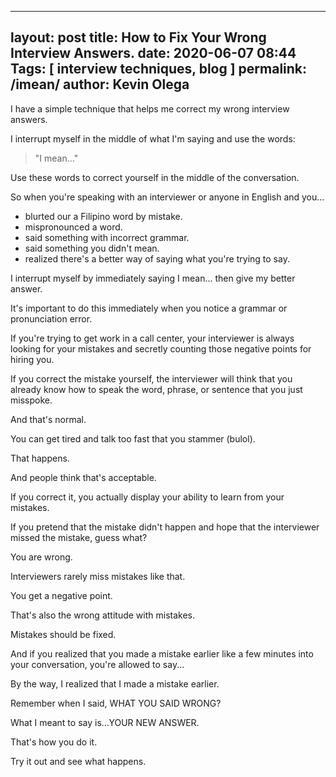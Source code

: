 
--- 
layout: post 
title: How to Fix Your Wrong Interview Answers.
date: 2020-06-07 08:44
Tags: [ interview techniques, blog ]
permalink: /imean/ 
author: Kevin Olega 
--- 
I have a simple technique that helps me correct my wrong interview answers.

I interrupt myself in the middle of what I'm saying and use the words:

> "I mean..."

Use these words to correct yourself in the middle of the conversation.

So when you're speaking with an interviewer or anyone in English and you... 

- blurted our a Filipino word by mistake.
- mispronounced a word.
- said something with incorrect grammar.
- said something you didn't mean.
- realized there's a better way of saying what you're trying to say.

I interrupt myself by immediately saying I mean... then give my better answer.

It's important to do this immediately when you notice a grammar or pronunciation error.

If you're trying to get work in a call center, your interviewer is always looking for your mistakes and secretly counting those negative points for hiring you.

If you correct the mistake yourself, the interviewer will think that you already know how to speak the word, phrase, or sentence that you just misspoke.

And that's normal.

You can get tired and talk too fast that you stammer (bulol).

That happens.

And people think that's acceptable.

If you correct it, you actually display your ability to learn from your mistakes.

If you pretend that the mistake didn't happen and hope that the interviewer missed the mistake, guess what?

You are wrong.

Interviewers rarely miss mistakes like that.

You get a negative point.

That's also the wrong attitude with mistakes.

Mistakes should be fixed.

And if you realized that you made a mistake earlier like a few minutes into your conversation, you're allowed to say...

By the way, I realized that I made a mistake earlier.

Remember when I said, WHAT YOU SAID WRONG?

What I meant to say is...YOUR NEW ANSWER.

That's how you do it.

Try it out and see what happens.